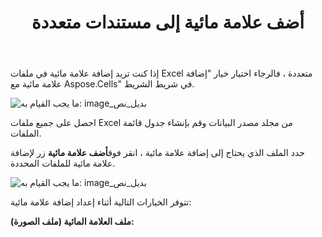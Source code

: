 ﻿---
title: أضف علامة مائية إلى مستندات متعددة
type: docs
weight: 90
url: /ar/sharepoint/add-watermark-to-multiple-documents/
---
إذا كنت تريد إضافة علامة مائية في ملفات Excel متعددة ، فالرجاء اختيار خيار "إضافة علامة مائية مع Aspose.Cells" في شريط الشريط.

![ما يجب القيام به: image_بديل_نص](add-watermark-to-multiple-documents_1.png)

احصل على جميع ملفات Excel من مجلد مصدر البيانات وقم بإنشاء جدول قائمة الملفات.

 حدد الملف الذي يحتاج إلى إضافة علامة مائية ، انقر فوق**أضف علامة مائية** زر لإضافة علامة مائية للملفات المحددة.

![ما يجب القيام به: image_بديل_نص](add-watermark-to-multiple-documents_2.png)

تتوفر الخيارات التالية أثناء إعداد إضافة علامة مائية:

**ملف العلامة المائية (ملف الصورة):**
